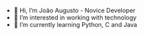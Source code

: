 - 👋 Hi, I’m João Augusto - Novice Developer
- 👀 I’m interested in working with technology
- 🌱 I’m currently learning Python, C and Java
